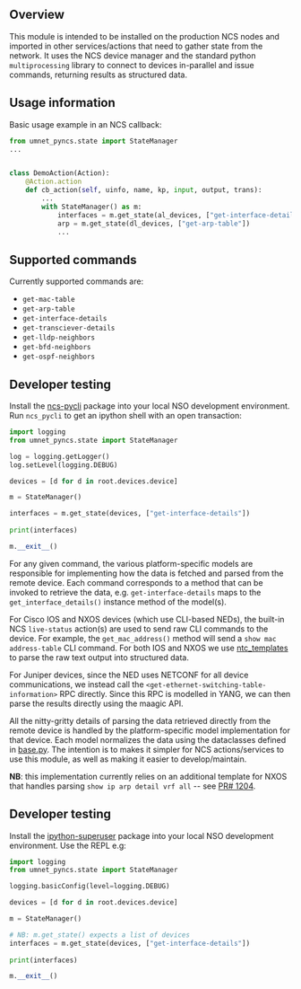 ## Overview

This module is intended to be installed on the production NCS nodes and imported in other services/actions that need to gather state from the network.  It uses the NCS device manager and the standard python `multiprocessing` library to connect to devices in-parallel and issue commands, returning results as structured data.

## Usage information

Basic usage example in an NCS callback:

``` python
from umnet_pyncs.state import StateManager
...


class DemoAction(Action):
    @Action.action
    def cb_action(self, uinfo, name, kp, input, output, trans):
        ...
        with StateManager() as m:
            interfaces = m.get_state(al_devices, ["get-interface-details"])
            arp = m.get_state(dl_devices, ["get-arp-table"])
            ...
```

## Supported commands

Currently supported commands are:
- `get-mac-table`
- `get-arp-table`
- `get-interface-details`
- `get-transciever-details`
- `get-lldp-neighbors`
- `get-bfd-neighbors`
- `get-ospf-neighbors`

## Developer testing

Install the [ncs-pycli](https://pypi.org/project/ncs-pycli/) package into your local NSO development environment.  Run `ncs_pycli` to get an ipython shell with an open transaction:

``` python
import logging
from umnet_pyncs.state import StateManager

log = logging.getLogger()
log.setLevel(logging.DEBUG)

devices = [d for d in root.devices.device]

m = StateManager()

interfaces = m.get_state(devices, ["get-interface-details"])
    
print(interfaces)

m.__exit__()
```

For any given command, the various platform-specific models are responsible for implementing how the data is fetched and parsed from the remote device.  Each command corresponds to a method that can be invoked to retrieve the data, e.g. `get-interface-details` maps to the `get_interface_details()` instance method of the model(s).

For Cisco IOS and NXOS devices (which use CLI-based NEDs), the built-in NCS `live-status` action(s) are used to send raw CLI commands to the device.  For example, the `get_mac_address()` method will send a `show mac address-table` CLI command.  For both IOS and NXOS we use [ntc_templates](https://github.com/networktocode/ntc-templates) to parse the raw text output into structured data.

For Juniper devices, since the NED uses NETCONF for all device communications, we instead call the `<get-ethernet-switching-table-information>` RPC directly.  Since this RPC is modelled in YANG, we can then parse the results directly using the maagic API.

All the nitty-gritty details of parsing the data retrieved directly from the remote device is handled by the platform-specific model implementation for that device.  Each model normalizes the data using the dataclasses defined in [base.py](./umnet_pyncs/state/models/base.py).  The intention is to makes it simpler for NCS actions/services to use this module, as well as making it easier to develop/maintain.

**NB**: this implementation currently relies on an additional template for NXOS that handles parsing `show ip arp detail vrf all` -- see [PR# 1204](https://github.com/networktocode/ntc-templates/pull/1204).

## Developer testing

Install the [ipython-superuser](https://github.com/NSO-developer/ipython-superuser) package into your local NSO development environment.  Use the REPL e.g:

``` python
import logging
from umnet_pyncs.state import StateManager

logging.basicConfig(level=logging.DEBUG)

devices = [d for d in root.devices.device]

m = StateManager()

# NB: m.get_state() expects a list of devices
interfaces = m.get_state(devices, ["get-interface-details"])
    
print(interfaces)

m.__exit__()
```
